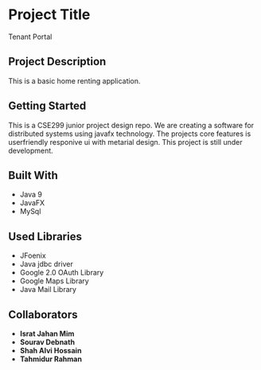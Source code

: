 # Project Title

Tenant Portal

## Project Description

This is a basic home renting application.

## Getting Started

This is a CSE299 junior project design repo. We are creating a software for distributed systems using javafx technology. The projects core features is userfriendly responive ui with metarial design. This project is still under development.

## Built With

* Java 9
* JavaFX
* MySql

## Used Libraries

* JFoenix
* Java jdbc driver
* Google 2.0 OAuth Library
* Google Maps Library
* Java Mail Library

## Collaborators

* **Israt Jahan Mim**
* **Sourav Debnath**
* **Shah Alvi Hossain**
* **Tahmidur Rahman**








